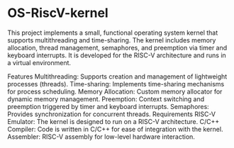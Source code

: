 # OS-RiscV-kernel

This project implements a small, functional operating system kernel that supports multithreading and time-sharing. The kernel includes memory allocation, thread management, semaphores, and preemption via timer and keyboard interrupts. It is developed for the RISC-V architecture and runs in a virtual environment.

Features
Multithreading: Supports creation and management of lightweight processes (threads).
Time-sharing: Implements time-sharing mechanisms for process scheduling.
Memory Allocation: Custom memory allocator for dynamic memory management.
Preemption: Context switching and preemption triggered by timer and keyboard interrupts.
Semaphores: Provides synchronization for concurrent threads.
Requirements
RISC-V Emulator: The kernel is designed to run on a RISC-V architecture.
C/C++ Compiler: Code is written in C/C++ for ease of integration with the kernel.
Assembler: RISC-V assembly for low-level hardware interaction.

